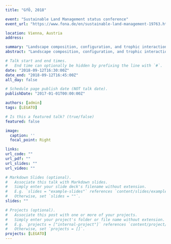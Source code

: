 ```yaml
---
title: "GfÖ, 2018"

event: "Sustainable Land Management status conference"
event_url: "https://www.fona.de/en/sustainable-land-management-19763.html"

location: Vienna, Austria
address:

summary: "Landscape composition, configuration, and trophic interactions shape arthropod communities"
abstract: "Landscape composition, configuration, and trophic interactions shape arthropod communities"

# Talk start and end times.
#   End time can optionally be hidden by prefixing the line with `#`.
date: "2018-09-12T16:30:00Z"
date_end: "2018-09-12T16:45:00Z"
all_day: false

# Schedule page publish date (NOT talk date).
publishDate: "2017-01-01T00:00:00Z"

authors: [admin]
tags: [LEGATO]

# Is this a featured talk? (true/false)
featured: false

image:
  caption: ''
  focal_point: Right

links:
url_code: ""
url_pdf: ""
url_slides: ""
url_video: ""

# Markdown Slides (optional).
#   Associate this talk with Markdown slides.
#   Simply enter your slide deck's filename without extension.
#   E.g. `slides = "example-slides"` references `content/slides/example-slides.md`.
#   Otherwise, set `slides = ""`.
slides: ""

# Projects (optional).
#   Associate this post with one or more of your projects.
#   Simply enter your project's folder or file name without extension.
#   E.g. `projects = ["internal-project"]` references `content/project/deep-learning/index.md`.
#   Otherwise, set `projects = []`.
projects: [LEGATO]
---
```

